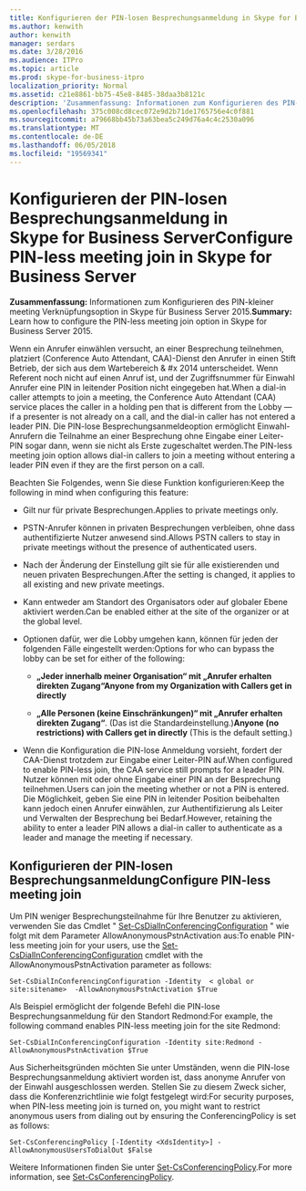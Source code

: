 ```yaml
---
title: Konfigurieren der PIN-losen Besprechungsanmeldung in Skype for Business Server
ms.author: kenwith
author: kenwith
manager: serdars
ms.date: 3/28/2016
ms.audience: ITPro
ms.topic: article
ms.prod: skype-for-business-itpro
localization_priority: Normal
ms.assetid: c21e8861-bb75-45e8-8485-38daa3b8121c
description: 'Zusammenfassung: Informationen zum Konfigurieren des PIN-kleiner meeting Verknüpfungsoption in Skype für Business Server 2015.'
ms.openlocfilehash: 375c008cd8cec072e9d2b71de1765756e4c0f881
ms.sourcegitcommit: a79668bb45b73a63bea5c249d76a4c4c2530a096
ms.translationtype: MT
ms.contentlocale: de-DE
ms.lasthandoff: 06/05/2018
ms.locfileid: "19569341"
---
```

# <a name="configure-pin-less-meeting-join-in-skype-for-business-server"></a><span data-ttu-id="42162-103">Konfigurieren der PIN-losen Besprechungsanmeldung in Skype for Business Server</span><span class="sxs-lookup"><span data-stu-id="42162-103">Configure PIN-less meeting join in Skype for Business Server</span></span>
 
<span data-ttu-id="42162-104">**Zusammenfassung:** Informationen zum Konfigurieren des PIN-kleiner meeting Verknüpfungsoption in Skype für Business Server 2015.</span><span class="sxs-lookup"><span data-stu-id="42162-104">**Summary:** Learn how to configure the PIN-less meeting join option in Skype for Business Server 2015.</span></span>
  
<span data-ttu-id="42162-105">Wenn ein Anrufer einwählen versucht, an einer Besprechung teilnehmen, platziert (Conference Auto Attendant, CAA)-Dienst den Anrufer in einen Stift Betrieb, der sich aus dem Wartebereich & #x 2014 unterscheidet. Wenn Referent noch nicht auf einen Anruf ist, und der Zugriffsnummer für Einwahl Anrufer eine PIN in leitender Position nicht eingegeben hat.</span><span class="sxs-lookup"><span data-stu-id="42162-105">When a dial-in caller attempts to join a meeting, the Conference Auto Attendant (CAA) service places the caller in a holding pen that is different from the Lobby &#x2014; if a presenter is not already on a call, and the dial-in caller has not entered a leader PIN.</span></span> <span data-ttu-id="42162-106">Die PIN-lose Besprechungsanmeldeoption ermöglicht Einwahl-Anrufern die Teilnahme an einer Besprechung ohne Eingabe einer Leiter-PIN sogar dann, wenn sie nicht als Erste zugeschaltet werden.</span><span class="sxs-lookup"><span data-stu-id="42162-106">The PIN-less meeting join option allows dial-in callers to join a meeting without entering a leader PIN even if they are the first person on a call.</span></span> 
  
<span data-ttu-id="42162-107">Beachten Sie Folgendes, wenn Sie diese Funktion konfigurieren:</span><span class="sxs-lookup"><span data-stu-id="42162-107">Keep the following in mind when configuring this feature:</span></span>
  
- <span data-ttu-id="42162-108">Gilt nur für private Besprechungen.</span><span class="sxs-lookup"><span data-stu-id="42162-108">Applies to private meetings only.</span></span>
    
- <span data-ttu-id="42162-109">PSTN-Anrufer können in privaten Besprechungen verbleiben, ohne dass authentifizierte Nutzer anwesend sind.</span><span class="sxs-lookup"><span data-stu-id="42162-109">Allows PSTN callers to stay in private meetings without the presence of authenticated users.</span></span>
    
- <span data-ttu-id="42162-110">Nach der Änderung der Einstellung gilt sie für alle existierenden und neuen privaten Besprechungen.</span><span class="sxs-lookup"><span data-stu-id="42162-110">After the setting is changed, it applies to all existing and new private meetings.</span></span>
    
- <span data-ttu-id="42162-111">Kann entweder am Standort des Organisators oder auf globaler Ebene aktiviert werden.</span><span class="sxs-lookup"><span data-stu-id="42162-111">Can be enabled either at the site of the organizer or at the global level.</span></span>
    
- <span data-ttu-id="42162-112">Optionen dafür, wer die Lobby umgehen kann, können für jeden der folgenden Fälle eingestellt werden:</span><span class="sxs-lookup"><span data-stu-id="42162-112">Options for who can bypass the lobby can be set for either of the following:</span></span> 
    
  - <span data-ttu-id="42162-113">**„Jeder innerhalb meiner Organisation“ mit „Anrufer erhalten direkten Zugang“**</span><span class="sxs-lookup"><span data-stu-id="42162-113">**Anyone from my Organization with Callers get in directly**</span></span>
    
  - <span data-ttu-id="42162-114">**„Alle Personen (keine Einschränkungen)“ mit „Anrufer erhalten direkten Zugang“**. (Das ist die Standardeinstellung.)</span><span class="sxs-lookup"><span data-stu-id="42162-114">**Anyone (no restrictions) with Callers get in directly** (This is the default setting.)</span></span>
    
- <span data-ttu-id="42162-115">Wenn die Konfiguration die PIN-lose Anmeldung vorsieht, fordert der CAA-Dienst trotzdem zur Eingabe einer Leiter-PIN auf.</span><span class="sxs-lookup"><span data-stu-id="42162-115">When configured to enable PIN-less join, the CAA service still prompts for a leader PIN.</span></span> <span data-ttu-id="42162-116">Nutzer können mit oder ohne Eingabe einer PIN an der Besprechung teilnehmen.</span><span class="sxs-lookup"><span data-stu-id="42162-116">Users can join the meeting whether or not a PIN is entered.</span></span> <span data-ttu-id="42162-117">Die Möglichkeit, geben Sie eine PIN in leitender Position beibehalten kann jedoch einen Anrufer einwählen, zur Authentifizierung als Leiter und Verwalten der Besprechung bei Bedarf.</span><span class="sxs-lookup"><span data-stu-id="42162-117">However, retaining the ability to enter a leader PIN allows a dial-in caller to authenticate as a leader and manage the meeting if necessary.</span></span>
    
## <a name="configure-pin-less-meeting-join"></a><span data-ttu-id="42162-118">Konfigurieren der PIN-losen Besprechungsanmeldung</span><span class="sxs-lookup"><span data-stu-id="42162-118">Configure PIN-less meeting join</span></span>

<span data-ttu-id="42162-119">Um PIN weniger Besprechungsteilnahme für Ihre Benutzer zu aktivieren, verwenden Sie das Cmdlet " [Set-CsDialInConferencingConfiguration](https://docs.microsoft.com/powershell/module/skype/set-csdialinconferencingconfiguration?view=skype-ps) " wie folgt mit dem Parameter AllowAnonymousPstnActivation aus:</span><span class="sxs-lookup"><span data-stu-id="42162-119">To enable PIN-less meeting join for your users, use the [Set-CsDialInConferencingConfiguration](https://docs.microsoft.com/powershell/module/skype/set-csdialinconferencingconfiguration?view=skype-ps) cmdlet with the AllowAnonymousPstnActivation parameter as follows:</span></span>
  
```
Set-CsDialInConferencingConfiguration -Identity  < global or site:sitename>  -AllowAnonymousPstnActivation $True
```

<span data-ttu-id="42162-120">Als Beispiel ermöglicht der folgende Befehl die PIN-lose Besprechungsanmeldung für den Standort Redmond:</span><span class="sxs-lookup"><span data-stu-id="42162-120">For example, the following command enables PIN-less meeting join for the site Redmond:</span></span>
  
```
Set-CsDialInConferencingConfiguration -Identity site:Redmond -AllowAnonymousPstnActivation $True
```

<span data-ttu-id="42162-121">Aus Sicherheitsgründen möchten Sie unter Umständen, wenn die PIN-lose Besprechungsanmeldung aktiviert worden ist, dass anonyme Anrufer von der Einwahl ausgeschlossen werden. Stellen Sie zu diesem Zweck sicher, dass die Konferenzrichtlinie wie folgt festgelegt wird:</span><span class="sxs-lookup"><span data-stu-id="42162-121">For security purposes, when PIN-less meeting join is turned on, you might want to restrict anonymous users from dialing out by ensuring the ConferencingPolicy is set as follows:</span></span>
  
```
Set-CsConferencingPolicy [-Identity <XdsIdentity>] -AllowAnonymousUsersToDialOut $False
```

<span data-ttu-id="42162-122">Weitere Informationen finden Sie unter [Set-CsConferencingPolicy](https://docs.microsoft.com/powershell/module/skype/set-csconferencingpolicy?view=skype-ps).</span><span class="sxs-lookup"><span data-stu-id="42162-122">For more information, see [Set-CsConferencingPolicy](https://docs.microsoft.com/powershell/module/skype/set-csconferencingpolicy?view=skype-ps).</span></span>
  

